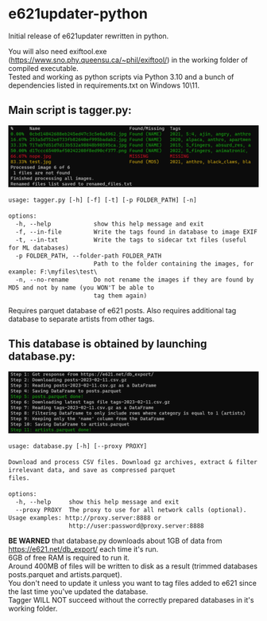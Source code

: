 # e621updater-python

Initial release of e621updater rewritten in python.

You will also need exiftool.exe (https://www.sno.phy.queensu.ca/~phil/exiftool/) in the working folder of compiled executable.  
Tested and working as python scripts via Python 3.10 and a bunch of dependencies listed in requirements.txt on Windows 10\11.

## Main script is tagger.py:
![tagger.py](/img/PowerShell_2023-02-11_21_27_18.jpg)
```
usage: tagger.py [-h] [-f] [-t] [-p FOLDER_PATH] [-n]

options:
  -h, --help            show this help message and exit
  -f, --in-file         Write the tags found in database to image EXIF
  -t, --in-txt          Write the tags to sidecar txt files (useful for ML databases)
  -p FOLDER_PATH, --folder-path FOLDER_PATH
                        Path to the folder containing the images, for example: F:\myfiles\test\
  -n, --no-rename       Do not rename the images if they are found by MD5 and not by name (you WON'T be able to
                        tag them again)
```

Requires parquet database of e621 posts. Also requires additional tag database to separate artists from other tags.

## This database is obtained by launching database.py:
![database.py](/img/PowerShell_2023-02-11_21_33_46.jpg)
```
usage: database.py [-h] [--proxy PROXY]

Download and process CSV files. Download gz archives, extract & filter irrelevant data, and save as compressed parquet
files.

options:
  -h, --help     show this help message and exit
  --proxy PROXY  The proxy to use for all network calls (optional). Usage examples: http://proxy.server:8888 or
                 http://user:password@proxy.server:8888
```

**BE WARNED** that database.py downloads about 1GB of data from https://e621.net/db_export/ each time it's run.  
6GB of free RAM is required to run it.  
Around 400MB of files will be written to disk as a result (trimmed databases posts.parquet and artists.parquet).  
You don't need to update it unless you want to tag files added to e621 since the last time you've updated the database.  
Tagger WILL NOT succeed without the correctly prepared databases in it's working folder.  
